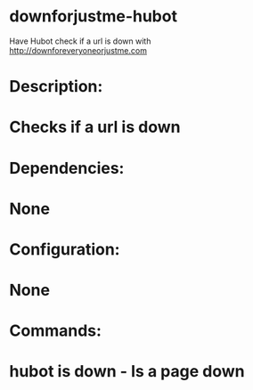 downforjustme-hubot
===================

Have Hubot check if a url is down with http://downforeveryoneorjustme.com

# Description:
#   Checks if a url is down
#
# Dependencies:
#   None
#
# Configuration:
#   None
#
# Commands:
#   hubot is down <url> - Is a page down
